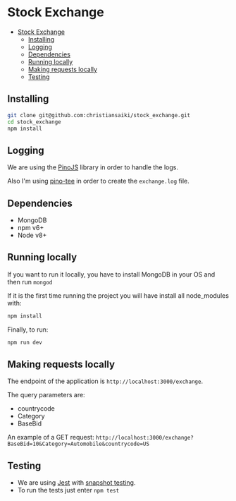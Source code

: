 # Stock Exchange

- [Stock Exchange](#stock-exchange)
  - [Installing](#installing)
  - [Logging](#logging)
  - [Dependencies](#dependencies)
  - [Running locally](#running-locally)
  - [Making requests locally](#making-requests-locally)
  - [Testing](#testing)

## Installing
``` bash
git clone git@github.com:christiansaiki/stock_exchange.git
cd stock_exchange
npm install
```     

## Logging
We are using the [PinoJS](https://github.com/pinojs/pino) library in order to handle the logs.

Also I'm using [pino-tee](https://github.com/pinojs/pino-tee) in order to create the `exchange.log` file.

## Dependencies
- MongoDB
- npm v6+
- Node v8+

## Running locally

If you want to run it locally, you have to install MongoDB in your OS and then run `mongod`

If it is the first time running the project you will have install all node_modules with:
``` bash
npm install
```

Finally, to run:

``` bash
npm run dev
```

## Making requests locally

The endpoint of the application is `http://localhost:3000/exchange`.

The query parameters are:
- countrycode
- Category
- BaseBid

An example of a GET request: `http://localhost:3000/exchange?BaseBid=10&Category=Automobile&countrycode=US`

## Testing
- We are using [Jest](https://jestjs.io/) with [snapshot testing](https://jestjs.io/docs/en/snapshot-testing).
- To run the tests just enter `npm test`
